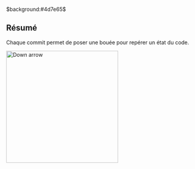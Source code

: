 $background:#4d7e65$

## Résumé

<style>.reveal section img { background: none; border: none; box-shadow: none;}</style>

Chaque commit permet de poser une bouée pour repérer un état du code.

<img width="300" data-src="https://www.atlassian.com/wac/landing/git/tutorial/pageSections/00/pageSections/0/contentColumnTwo/0/imageBinary/git_training-basics.png" alt="Down arrow">